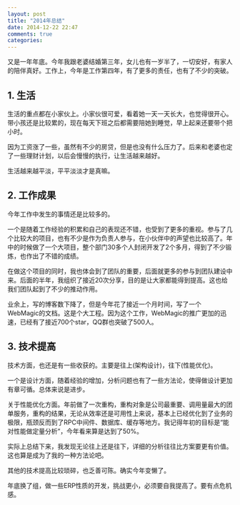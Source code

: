 ```yaml
---
layout: post
title: "2014年总结"
date: 2014-12-22 22:47
comments: true
categories: 
---
```

又是一年年底。今年我跟老婆结婚第三年，女儿也有一岁半了，一切安好，有家人的陪伴真好。工作上，今年是工作第四年，有了更多的责任，也有了不少的突破。

## 1. 生活

生活的重点都在小家伙上。小家伙很可爱，看着她一天一天长大，也觉得很开心。带小孩还是比较累的，现在每天下班之后都需要陪她到睡觉，早上起来还要带个把小时。

因为工资涨了一些，虽然有不少的房贷，但是也没有什么压力了。后来和老婆也定了一些理财计划，以后会慢慢的执行，让生活越来越好。

生活越来越平淡，平平淡淡才是真嘛。

## 2. 工作成果

今年工作中发生的事情还是比较多的。

一个是随着工作经验的积累和自己的表现还不错，也受到了更多的重视。参与了几个比较大的项目，也有不少是作为负责人参与，在小伙伴中的声望也比较高了。年中的时候做了一个大项目，整个部门30多个人封闭开发了2个多月，得到了不少锻炼，也作出了不错的成绩。

在做这个项目的同时，我也体会到了团队的重要，后面就更多的参与到团队建设中来。后面的半年，我组织了接近20次分享，目的是让大家都能得到提高。这也给我们团队起到了不少的推动作用。

业余上，写的博客数下降了，但是今年花了接近一个月时间，写了一个WebMagic的文档。这是个大工程。因为这个工作，WebMagic的推广更加的迅速，已经有了接近700个star，QQ群也突破了500人。

## 3. 技术提高

技术方面，也还是有一些收获的。主要是往上(架构设计)，往下(性能优化)。

一个是设计方面，随着经验的增加，分析问题也有了一些方法论，使得做设计更加有章可循。总体来说是进步。

关于性能优化方面。年前做了一次重构，重构对象是公司最重要、调用量最大的团单服务，重构的结果，无论从效率还是可用性上来说，基本上已经优化到了业务的极限，瓶颈反而到了RPC中间件、数据库、缓存等地方。我记得年初的目标是“能对性能做定量分析”，今年看来算是达到了50%。

实际上总结下来，我发现无论往上还是往下，详细的分析往往比方案要更有价值。这也算是成为了我的一种方法论吧。

其他的技术提高比较琐碎，也乏善可陈。确实今年变懒了。

年底换了组，做一些ERP性质的开发，挑战更小，必须要自我提高了。要有点危机感。